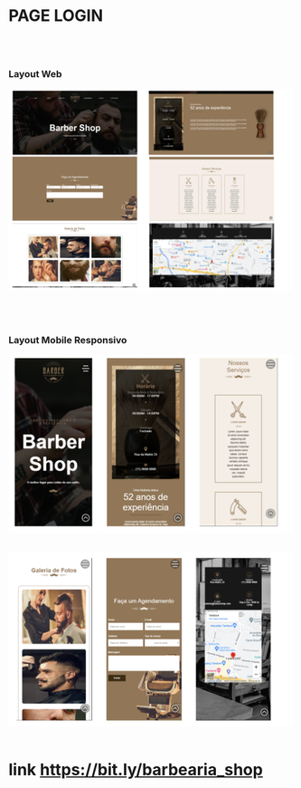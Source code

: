 # PAGE LOGIN
<br>
<br>

### Layout Web
![Layout](https://github.com/MURlL0/Portifolio/blob/main/Sites/Barber%20Shop/assets/1-Doc1.png?raw=true "Web")
<br>
<br>
<br>
<br>

### Layout Mobile Responsivo
![Layout](https://github.com/MURlL0/Portifolio/blob/0b3109accaa479661bbfd113179db9c7a477dd2a/Sites/Barber%20Shop/assets/mobile..png?raw=true "Mobile")
<br>
<br>


![Layout](https://github.com/MURlL0/Portifolio/blob/0b3109accaa479661bbfd113179db9c7a477dd2a/Sites/Barber%20Shop/assets/mobile2..png?raw=true "Mobile")
<br>
<br>

# link  https://bit.ly/barbearia_shop

